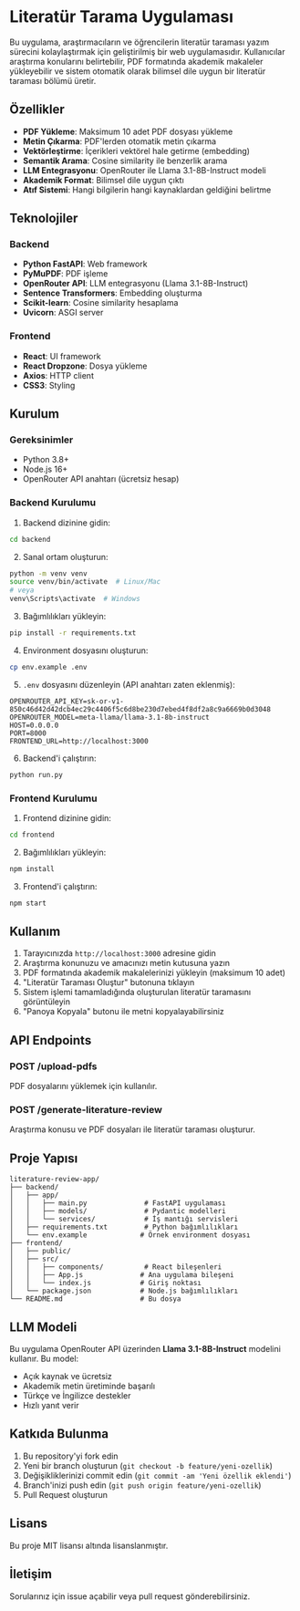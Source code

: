 # Literatür Tarama Uygulaması

Bu uygulama, araştırmacıların ve öğrencilerin literatür taraması yazım sürecini kolaylaştırmak için geliştirilmiş bir web uygulamasıdır. Kullanıcılar araştırma konularını belirtebilir, PDF formatında akademik makaleler yükleyebilir ve sistem otomatik olarak bilimsel dile uygun bir literatür taraması bölümü üretir.

## Özellikler

- **PDF Yükleme**: Maksimum 10 adet PDF dosyası yükleme
- **Metin Çıkarma**: PDF'lerden otomatik metin çıkarma
- **Vektörleştirme**: İçerikleri vektörel hale getirme (embedding)
- **Semantik Arama**: Cosine similarity ile benzerlik arama
- **LLM Entegrasyonu**: OpenRouter ile Llama 3.1-8B-Instruct modeli
- **Akademik Format**: Bilimsel dile uygun çıktı
- **Atıf Sistemi**: Hangi bilgilerin hangi kaynaklardan geldiğini belirtme

## Teknolojiler

### Backend
- **Python FastAPI**: Web framework
- **PyMuPDF**: PDF işleme
- **OpenRouter API**: LLM entegrasyonu (Llama 3.1-8B-Instruct)
- **Sentence Transformers**: Embedding oluşturma
- **Scikit-learn**: Cosine similarity hesaplama
- **Uvicorn**: ASGI server

### Frontend
- **React**: UI framework
- **React Dropzone**: Dosya yükleme
- **Axios**: HTTP client
- **CSS3**: Styling

## Kurulum

### Gereksinimler
- Python 3.8+
- Node.js 16+
- OpenRouter API anahtarı (ücretsiz hesap)

### Backend Kurulumu

1. Backend dizinine gidin:
```bash
cd backend
```

2. Sanal ortam oluşturun:
```bash
python -m venv venv
source venv/bin/activate  # Linux/Mac
# veya
venv\Scripts\activate  # Windows
```

3. Bağımlılıkları yükleyin:
```bash
pip install -r requirements.txt
```

4. Environment dosyasını oluşturun:
```bash
cp env.example .env
```

5. `.env` dosyasını düzenleyin (API anahtarı zaten eklenmiş):
```
OPENROUTER_API_KEY=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
OPENROUTER_MODEL=meta-llama/llama-3.1-8b-instruct
HOST=0.0.0.0
PORT=8000
FRONTEND_URL=http://localhost:3000
```

6. Backend'i çalıştırın:
```bash
python run.py
```

### Frontend Kurulumu

1. Frontend dizinine gidin:
```bash
cd frontend
```

2. Bağımlılıkları yükleyin:
```bash
npm install
```

3. Frontend'i çalıştırın:
```bash
npm start
```

## Kullanım

1. Tarayıcınızda `http://localhost:3000` adresine gidin
2. Araştırma konunuzu ve amacınızı metin kutusuna yazın
3. PDF formatında akademik makalelerinizi yükleyin (maksimum 10 adet)
4. "Literatür Taraması Oluştur" butonuna tıklayın
5. Sistem işlemi tamamladığında oluşturulan literatür taramasını görüntüleyin
6. "Panoya Kopyala" butonu ile metni kopyalayabilirsiniz

## API Endpoints

### POST /upload-pdfs
PDF dosyalarını yüklemek için kullanılır.

### POST /generate-literature-review
Araştırma konusu ve PDF dosyaları ile literatür taraması oluşturur.

## Proje Yapısı

```
literature-review-app/
├── backend/
│   ├── app/
│   │   ├── main.py              # FastAPI uygulaması
│   │   ├── models/              # Pydantic modelleri
│   │   └── services/            # İş mantığı servisleri
│   ├── requirements.txt         # Python bağımlılıkları
│   └── env.example             # Örnek environment dosyası
├── frontend/
│   ├── public/
│   ├── src/
│   │   ├── components/          # React bileşenleri
│   │   ├── App.js              # Ana uygulama bileşeni
│   │   └── index.js            # Giriş noktası
│   └── package.json            # Node.js bağımlılıkları
└── README.md                   # Bu dosya
```

## LLM Modeli

Bu uygulama OpenRouter API üzerinden **Llama 3.1-8B-Instruct** modelini kullanır. Bu model:
- Açık kaynak ve ücretsiz
- Akademik metin üretiminde başarılı
- Türkçe ve İngilizce destekler
- Hızlı yanıt verir

## Katkıda Bulunma

1. Bu repository'yi fork edin
2. Yeni bir branch oluşturun (`git checkout -b feature/yeni-ozellik`)
3. Değişikliklerinizi commit edin (`git commit -am 'Yeni özellik eklendi'`)
4. Branch'inizi push edin (`git push origin feature/yeni-ozellik`)
5. Pull Request oluşturun

## Lisans

Bu proje MIT lisansı altında lisanslanmıştır.

## İletişim

Sorularınız için issue açabilir veya pull request gönderebilirsiniz. 
